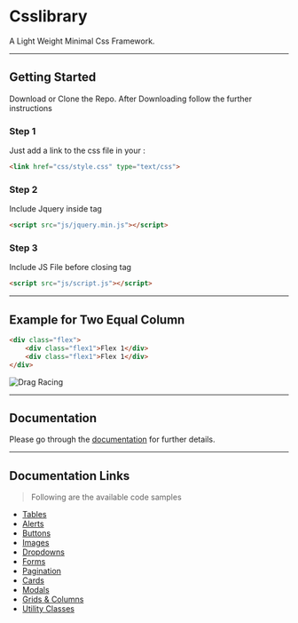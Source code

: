 # Csslibrary

A Light Weight Minimal Css Framework.

---

## Getting Started

Download or Clone the Repo. After Downloading follow the further instructions

### Step 1

Just add a link to the css file in your <head>:

```html
<link href="css/style.css" type="text/css">
```

### Step 2

Include Jquery inside <head> tag

```html
<script src="js/jquery.min.js"></script>
```

### Step 3

Include JS File before closing <body> tag

```html
<script src="js/script.js"></script>
```

---

## Example for Two Equal Column

```html
<div class="flex">
    <div class="flex1">Flex 1</div>
    <div class="flex1">Flex 1</div>
</div>
```
![Drag Racing](img/https://github.com/Jayasurya-Seetharaman/csslibrary/blob/master/img/screen-shot-01.PNG)

---

## Documentation

Please go through the [documentation](https://jayasurya-seetharaman.github.io/cssframework/tables.html) for further details.

---

## Documentation Links

> Following are the available code samples

- [Tables](https://jayasurya-seetharaman.github.io/cssframework/tables.html)
- [Alerts](https://jayasurya-seetharaman.github.io/cssframework/alerts.html)
- [Buttons](https://jayasurya-seetharaman.github.io/cssframework/buttons.html)
- [Images](https://jayasurya-seetharaman.github.io/cssframework/images.html)
- [Dropdowns](https://jayasurya-seetharaman.github.io/cssframework/collapse.html)
- [Forms](https://jayasurya-seetharaman.github.io/cssframework/forms.html)
- [Pagination](https://jayasurya-seetharaman.github.io/cssframework/pagination.html)
- [Cards](https://jayasurya-seetharaman.github.io/cssframework/cards.html)
- [Modals](https://jayasurya-seetharaman.github.io/cssframework/modals.html)
- [Grids & Columns](https://jayasurya-seetharaman.github.io/cssframework/columns.html)
- [Utility Classes](https://jayasurya-seetharaman.github.io/cssframework/utility.html)